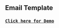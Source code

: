 ## Email Template

### [**`Click here for Demo`**](https://coderushnepal.github.io/YunikaBajracharya/design/3.email_template/)
